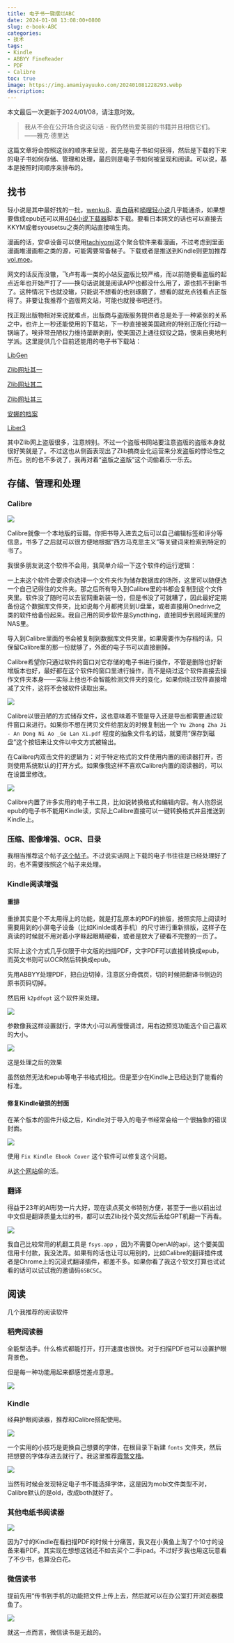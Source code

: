 ```yaml
---
title: 电子书一键摆烂ABC
date: 2024-01-08 13:08:00+0800
slug: e-book-ABC
categories:
- 技术
tags:
- Kindle
- ABBYY FineReader
- PDF
- Calibre
toc: true
image: https://img.amamiyayuuko.com/202401081228293.webp
description: 
---
```


本文最后一次更新于2024/01/08，请注意时效。

> 我从不会在公开场合说这句话 - 我仍然热爱美丽的书籍并且相信它们。  ——雅克·德里达

这篇文章将会按照这张的顺序来呈现，首先是电子书如何获得，然后是下载的下来的电子书如何存储、管理和处理，最后则是电子书如何被呈现和阅读。可以说，基本是按照时间顺序来排布的。

## 找书

轻小说是其中最好找的一批，[wenku8](https://www.wenku8.net/index.php)、[真白萌](https://masiro.me/admin)和[嘀哩轻小说](https://w.linovelib.com)几乎能通杀，如果想要做成epub还可以用[404小说下载器](https://greasyfork.org/zh-CN/scripts/406070-%E5%B0%8F%E8%AF%B4%E4%B8%8B%E8%BD%BD%E5%99%A8)脚本下载。要看日本网文的话也可以直接去KKYM或者syousetsu之类的网站直接啃生肉。

漫画的话，安卓设备可以使用[tachiyomi](https://tachiyomi.org/)这个聚合软件来看漫画，不过考虑到里面漫画堆漫画柜之类的源，可能需要常备梯子。下载或者是推送到Kindle则更加推荐[vol.moe](https://vol.moe/)。

网文的话反而没辙，飞卢有毒一类的小站反盗版比较严格，而以前随便看盗版的起点近年也开始严打了——换句话说就是阅读APP也都没什么用了，源也抓不到新书了。这种情况下也就没辙，只能说不想看的也别琢磨了，想看的就充点钱看点正版得了。非要让我推荐个盗版网文站，可能也就搜书吧还行。

找正规出版物相对来说就难点，出版商与盗版服务提供者总是处于一种紧张的关系之中，也许上一秒还能使用的下载站，下一秒直接被美国政府的特别正版化行动一锅端了。唉非常丑陋权力维持垄断剥削，使美国迈上通往奴役之路，恨来自奥地利学派。这里提供几个目前还能用的电子书下载站：

[LibGen](https://www.libgen.is)

[Zlib网址其一](https://zh.singlelogin.re)

[Zlib网址其二](https://zlibrary-global.se)

[Zlib网址其三](https://zh.go-to-zlibrary.se)

[安娜的档案](https://annas-archive.org)

[Liber3](https://liber3.eth.limo)

其中Zlib网上盗版很多，注意辨别。不过一个盗版书网站要注意盗版的盗版本身就很好笑就是了。不过这也从侧面表现出了Zlib搞商业化运营来分发盗版的悖论性之所在。别的也不多说了，我再对着“盗版之盗版”这个词偷着乐一乐去。

## 存储、管理和处理

### Calibre

![](https://img.amamiyayuuko.com/202211072024222.png)

Calibre就像一个本地版的豆瓣。你把书导入进去之后可以自己编辑标签和评分等信息，书多了之后就可以很方便地根据“西方马克思主义”等关键词来检索到特定的书了。

我很多朋友说这个软件不会用，我简单介绍一下这个软件的运行逻辑：

一上来这个软件会要求你选择一个文件夹作为储存数据库的场所，这里可以随便选一个自己记得住的文件夹。那之后所有导入到Calibre里的书都会复制到这个文件夹里。软件没了随时可以去官网重新装一份，但是书没了可就糟了，因此最好定期备份这个数据库文件夹，比如说每个月都拷贝到U盘里，或者直接用Onedrive之类的软件给备份起来。我自己用的同步软件是Syncthing，直接同步到局域网里的NAS里。

导入到Calibre里面的书会被复制到数据库文件夹里，如果需要作为存档的话，只保留Calibre里的那一份就够了，外面的电子书可以直接删掉。

Calibre希望你只通过软件的窗口对它存储的电子书进行操作，不管是删除也好新增版本也好，最好都在这个软件的窗口里进行操作，而不是绕过这个软件直接去操作文件夹本身——实际上他也不会智能检测文件夹的变化，如果你绕过软件直接增减了文件，这将不会被软件读取出来。

![](https://img.amamiyayuuko.com/202211072047577.png)

Calibre以很丑陋的方式储存文件，这也意味着不管是导入还是导出都需要通过软件窗口来进行。如果你不想在拷贝文件给朋友的时候复制出一个 `Yu Zhong Zha Ji - An Dong Ni Ao _Ge Lan Xi.pdf` 程度的抽象文件名的话，就要用“保存到磁盘”这个按钮来让文件以中文方式被输出。

在Calibre内双击文件的逻辑为：对于特定格式的文件使用内置的阅读器打开，否则使用系统默认的打开方式。如果像我这样不喜欢Calibre内置的阅读器的，可以在设置里修改。

![](https://img.amamiyayuuko.com/202211072051181.png)

Calibre内置了许多实用的电子书工具，比如说转换格式和编辑内容。有人抱怨说epub的电子书不能用Kindle读，实际上Calibre直接可以一键转换格式并且推送到Kindle上。

### 压缩、图像增强、OCR、目录

我相当推荐这个帖子[这个帖子](https://zhuanlan.zhihu.com/p/357015750)。不过说实话网上下载的电子书往往是已经处理好了的，也不需要按照这个帖子来处理。

### Kindle阅读增强

#### 重排

重排其实是个不太用得上的功能，就是打乱原本的PDF的排版，按照实际上阅读时需要用到的小屏电子设备（比如Kinlde或者手机）的尺寸进行重新排版，这样子在真读的时候就不用对着小字眯起眼睛硬看，或者是放大了硬看不完整的一页了。

实际上这个方式几乎仅限于中文版的扫描PDF，文字PDF可以直接转换成epub，而英文书则可以OCR然后转换成epub。

先用ABBYY处理PDF，把白边切掉，注意区分奇偶页，切的时候把翻译书侧边的原书页码切掉。

然后用 `k2pdfopt` 这个软件来处理。

![](https://img.amamiyayuuko.com/202211072123324.png)

参数像我这样设置就行，字体大小可以再慢慢调过，用右边预览功能选个自己喜欢的大小。

![](https://img.amamiyayuuko.com/202211072130417.jpg)

这是处理之后的效果

虽然依然无法和epub等电子书格式相比。但是至少在Kindle上已经达到了能看的标准。

#### 修复Kindle破损的封面

在某个版本的固件升级之后，Kindle对于导入的电子书经常会给一个很抽象的错误封面。

![](https://bookfere.com/wp-content/uploads/2022/06/fixed-kindle-ebook-covers.png)

使用 `Fix Kindle Ebook Cover` 这个软件可以修复这个问题。

从[这个网站](https://bookfere.com/post/994.html)偷的活。

### 翻译

得益于23年的AI形势一片大好，现在读点英文书特别方便，甚至于一些以前出过中文但是翻译质量太烂的书，都可以去Zlib找个英文然后丢给GPT机翻一下再看。

![](https://img.amamiyayuuko.com/202401081258189.webp)

我自己比较常用的机翻工具是 `fsys.app` ，因为不需要OpenAI的api，这个要美国信用卡付款，我没法弄。如果有的话也让可以用别的，比如Calibre的翻译插件或者是Chrome上的沉浸式翻译插件，都差不多。如果你看了我这个软文打算也试试看的话可以试试我的邀请码`65BC5C`。

## 阅读

几个我推荐的阅读软件

### 稻壳阅读器

全能型选手。什么格式都能打开，打开速度也很快。对于扫描PDF也可以设置护眼背景色。

但是每一种功能用起来都感觉差点意思。

![](https://img.amamiyayuuko.com/202211072136526.png)

### Kindle

经典护眼阅读器，推荐和Calibre搭配使用。

![](https://img.amamiyayuuko.com/202211072144782.png)

一个实用的小技巧是更换自己想要的字体，在根目录下新建 `fonts` 文件夹，然后把想要的字体存进去就行了。我这里推荐[霞鹜文楷](https://github.com/lxgw/LxgwWenKai)。

![](https://img.amamiyayuuko.com/202211072142160.png)

当然有时候会发现特定电子书不能选择字体，这是因为mobi文件类型不对，Calibre默认的是old，改成both就好了。

### 其他电纸书阅读器

![](https://img.amamiyayuuko.com/202401081303159.webp)

因为7寸的Kindle在看扫描PDF的时候十分痛苦，我又在小黄鱼上淘了个10寸的设备来看PDF。其实现在想想这钱还不如去买个二手ipad。不过好歹我也用这玩意看了不少书，也算没白花。

### 微信读书

提前先用“传书到手机的功能把文件上传上去，然后就可以在办公室打开浏览器摸鱼了。

![](https://img.amamiyayuuko.com/202211072146413.png)

就这一点而言，微信读书是无敌的。